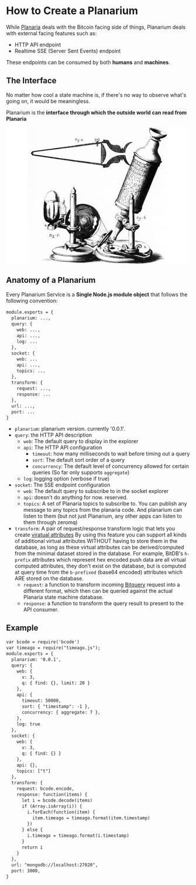 # How to Create a Planarium

While [Planaria](/planaria) deals with the Bitcoin facing side of things, Planarium deals with external facing features such as:

- HTTP API endpoint
- Realtime SSE (Server Sent Events) endpoint

These endpoints can be consumed by both **humans** and **machines**.

## The Interface

No matter how cool a state machine is, if there's no way to observe what's going on, it would be meaningless.

Planarium is the **interface through which the outside world can read from Planaria**

![scope](scope.jpg)

## Anatomy of a Planarium

Every Planarium Service is a **Single Node.js module object** that follows the following convention:

```
module.exports = {
  planarium: ...,
  query: {
    web: ...,
    api: ...,
    log: ...
  },
  socket: {
    web: ...
    api: ...,
    topics: ...
  },
  transform: {
    request: ...,
    response: ...
  },
  url: ...,
  port: ...
}
```

- `planarium`: planarium version. currently '0.0.1'.
- `query`: the HTTP API description
	- `web`: The default query to display in the explorer
	- `api`: The HTTP API configuration
		- `timeout`: how many milliseconds to wait before timing out a query
		- `sort`: The default sort order of a query
		- `concurrency`: The default level of concurrency allowed for certain queries (So far only supports `aggregate`)
	- `log`: logging option (verbose if true)
- `socket`: The SSE endpoint configuration
	- `web`: The default query to subscribe to in the socket explorer
	- `api`: doesn't do anything for now. reserved.
	- `topics`: A set of Planaria topics to subscribe to. You can publish any message to any topics from the planaria code. And planarium can listen to them (but not just Planarium, any other apps can listen to them through zeromq)
- `transform`: A pair of request/response transform logic that lets you create [viratual attributes](https://docs.oracle.com/en/middleware/idm/unified-directory/12.2.1.3/oudcr/virtual-attribute.html) By using this feature you can support all kinds of additional virtual attributes WITHOUT having to store them in the database, as long as these virtual attributes can be derived/computed from the minimal dataset stored in the database. For example, BitDB's `h-prefix` attributes which represent hex encoded push data are all virtual computed attributes, they don't exist on the database, but is computed at query time from the `b-prefixed` (base64 encoded) attributes which ARE stored on the database.
    - `request`:  a function to transform incoming [Bitquery](https://docs.bitdb.network/docs/query_v3) request into a different format, which then can be queried against the actual Planaria state machine database.
    - `response`: a function to transform the query result to present to the API consumer.

## Example

```
var bcode = require('bcode')
var timeago = require("timeago.js");
module.exports = {
  planarium: '0.0.1',
  query: {
    web: {
      v: 3,
      q: { find: {}, limit: 20 }
    },
    api: {
      timeout: 50000,
      sort: { "timestamp": -1 },
      concurrency: { aggregate: 7 },
    },
    log: true
  },
  socket: {
    web: {
      v: 3,
      q: { find: {} }
    },
    api: {},
    topics: ["t"]
  },
  transform: {
    request: bcode.encode,
    response: function(items) {
      let i = bcode.decode(items)
      if (Array.isArray(i)) {
        i.forEach(function(item) {
          item.timeago = timeago.format(item.timestamp)
        })
      } else {
        i.timeago = timeago.format(i.timestamp)
      }
      return i
    }
  },
  url: "mongodb://localhost:27020",
  port: 3000,
}
```

